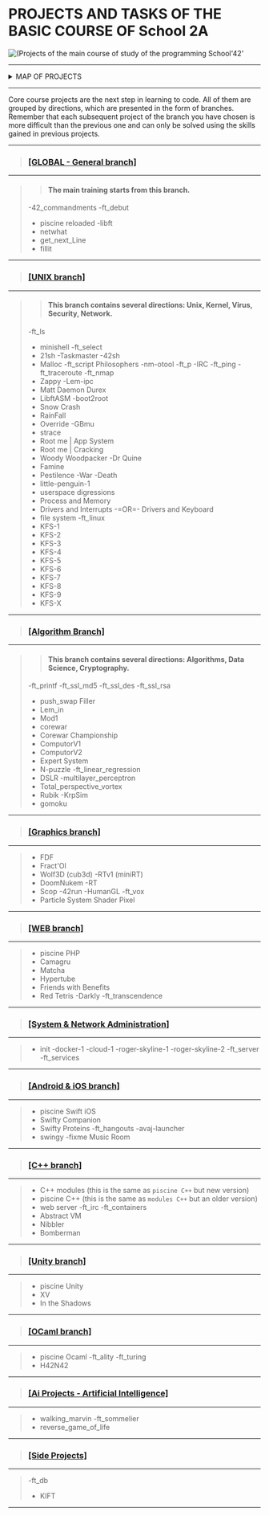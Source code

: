 # PROJECTS AND TASKS OF THE BASIC COURSE OF  School 2A

![(Projects of the main course of study of the programming School'42'](https://github.com/brunomileto/42_school/blob/main/00_Projects__(Main_Training)/highlighting_branches_Holy_Graph.gif)


---


<details>
<summary> MAP OF PROJECTS </summary>

![map Holy_Graph](https://github.com/brunomileto/42_school/blob/main/00_Projects__(Main_Training)/Holy_Graph.png)

</details>


---


Core course projects are the next step in learning to code. All of them are grouped by directions, which are presented in the form of branches. Remember that each subsequent project of the branch you have chosen is more difficult than the previous one and can only be solved using the skills gained in previous projects.


---
> ### [[GLOBAL - General branch]](https://github.com/brunomileto/42_school/tree/main/00_Projects__(Main_Training)/00_Global_(begin_cadet)/)
---
>> #### The main training starts from this branch.
>-42_commandments
>-ft_debut
> - piscine reloaded
>-libft
> - netwhat
> - get_next_Line
> - fillit
---


> ### [[UNIX branch]](https://github.com/brunomileto/42_school/tree/main/00_Projects__(Main_Training)/01_Unix/)
---
>> #### This branch contains several directions: Unix, Kernel, Virus, Security, Network.
>-ft_ls
> - minishell
>-ft_select
> - 21sh
> -Taskmaster
>-42sh
> - Malloc
>-ft_script
> Philosophers
>-nm-otool
>-ft_p
>-IRC
>-ft_ping
>-ft_traceroute
>-ft_nmap
> - Zappy
>-Lem-ipc
> - Matt Daemon
> Durex
> - LibftASM
> -boot2root
> - Snow Crash
> - RainFall
> - Override
>-GBmu
> - strace
> - Root me | App System
> - Root me | Cracking
> - Woody Woodpacker
> -Dr Quine
> - Famine
> - Pestilence
> -War
> -Death
>- little-penguin-1
> - userspace digressions
> - Process and Memory
> - Drivers and Interrupts -=OR=- Drivers and Keyboard
> - file system
>-ft_linux
> - KFS-1
> - KFS-2
> - KFS-3
> - KFS-4
> - KFS-5
> - KFS-6
> - KFS-7
> - KFS-8
> - KFS-9
> - KFS-X
---



> ### [[Algorithm Branch]](https://github.com/brunomileto/42_school/tree/main/00_Projects__(Main_Training)/02_Algorithmic/)
---
>> #### This branch contains several directions: Algorithms, Data Science, Cryptography.
>-ft_printf
>-ft_ssl_md5
>-ft_ssl_des
>-ft_ssl_rsa
> - push_swap
> Filler
> - Lem_in
> - Mod1
> - corewar
> - Corewar Championship
> - ComputorV1
> - ComputorV2
> - Expert System
> - N-puzzle
>-ft_linear_regression
> - DSLR
>-multilayer_perceptron
> - Total_perspective_vortex
> - Rubik
>-KrpSim
> - gomoku
---



> ### [[Graphics branch]](https://github.com/brunomileto/42_school/tree/main/00_Projects__(Main_Training)/03_Graphic/)
---
> - FDF
> - Fract'Ol
> - Wolf3D (cub3d)
>-RTv1 (miniRT)
> - DoomNukem
>-RT
>- Scop
>-42run
>-HumanGL
>-ft_vox
> - Particle System
> Shader Pixel
---



> ### [[WEB branch]](https://github.com/brunomileto/42_school/tree/main/00_Projects__(Main_Training)/04_Web/)
---
> - piscine PHP
> - Camagru
> - Matcha
> - Hypertube
> - Friends with Benefits
> - Red Tetris
> -Darkly
>-ft_transcendence
---



> ### [[System & Network Administration]](https://github.com/brunomileto/42_school/tree/main/00_Projects__(Main_Training)/05_Infrastructure_and_Admin/)
---
> - init
>-docker-1
>-cloud-1
>-roger-skyline-1
>-roger-skyline-2
>-ft_server
>-ft_services
---



> ### [[Android & iOS branch]](https://github.com/brunomileto/42_school/tree/main/00_Projects__(Main_Training)/06_Android-iOS/)
---
> - piscine Swift iOS
> - Swifty Companion
> - Swifty Proteins
>-ft_hangouts
>-avaj-launcher
> - swingy
>-fixme
> Music Room
---



> ### [[C++ branch]](https://github.com/brunomileto/42_school/tree/main/00_Projects__(Main_Training)/07_CPP/)
---
> - C++ modules (this is the same as `piscine C++` but new version)
> - piscine C++ (this is the same as `modules C++` but an older version)
>- web server
>-ft_irc
>-ft_containers
> - Abstract VM
> - Nibbler
> - Bomberman
---



> ### [[Unity branch]](https://github.com/brunomileto/42_school/tree/main/00_Projects__(Main_Training)/08_Unity/)
---
> - piscine Unity
> - XV
> - In the Shadows
---



> ### [[OCaml branch]](https://github.com/brunomileto/42_school/tree/main/00_Projects__(Main_Training)/09_OCaml/)
---
> - piscine Ocaml
>-ft_ality
>-ft_turing
> - H42N42
---



> ### [[Ai Projects - Artificial Intelligence]](https://github.com/brunomileto/42_school/tree/main/00_Projects__(Main_Training)/10_Ai/)
---
>- walking_marvin
>-ft_sommelier
> - reverse_game_of_life
---



> ### [[Side Projects]](https://github.com/brunomileto/42_school/tree/main/00_Projects__(Main_Training)/11_Side_Projects/)
---
>-ft_db
> - KIFT
---